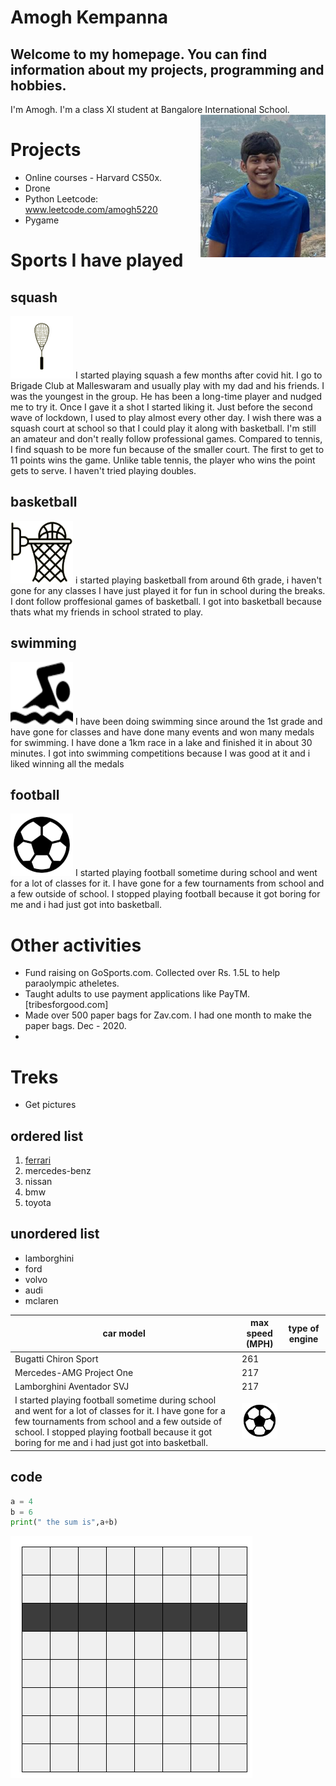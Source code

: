 
# Amogh Kempanna



## Welcome to my homepage. You can find information about my projects, programming and hobbies.



<p>
I'm Amogh. I'm a class XI student at Bangalore International School.
<img src="/images/amogh.png" align="right" width="200px"/>
</p>



# Projects

 - Online courses - Harvard CS50x.
 - Drone
 - Python Leetcode: www.leetcode.com/amogh5220
 - Pygame

# Sports I have played 
## squash
![](images/squash.png)
I started playing squash a few months after covid hit. I go to Brigade Club at Malleswaram and usually play with my dad and his
friends. I was the youngest in the group. He has been a long-time player and nudged me to try it. Once I gave it a shot I started liking it. Just before
the second wave of lockdown, I used to play almost every other day. I wish there was a squash court at school so that I could play it
along with basketball. I'm still an amateur and don't really follow professional games. Compared to tennis, I find squash to be more fun because of the smaller court. The first to get to 11 points wins the game. Unlike table tennis, the player who wins the point gets to serve. I haven't tried playing doubles.
## basketball 
![](images/basketball.png)
i started playing basketball from around 6th grade, i haven't gone for any classes I have just played it for fun in school during the breaks. I dont follow proffesional games of basketball. I got into basketball because thats what my friends in school strated to play.
## swimming 
![](images/swimming.png)
I have been doing swimming since around the 1st grade and have gone for classes and have done many events and won many medals for swimming. I have done a 1km race in a lake and finished it in about 30 minutes. I got into swimming competitions because I was good at it and i liked winning all the medals 
## football 
![](images/football.png)
I started playing football sometime during school and went for a lot of classes for it. I have gone for a few tournaments from school and a few outside of school. I stopped playing football because it got boring for me and i had just got into basketball. 


# Other activities
 - Fund raising on GoSports.com. Collected over Rs. 1.5L to help paraolympic atheletes. 
 - Taught adults to use payment applications like PayTM. [tribesforgood.com]
 - Made over 500 paper bags for Zav.com. I had one month to make the paper bags. Dec - 2020.
 - 
 
# Treks
 - Get pictures
 

## ordered list
1. [ferrari](https://amoghkemp.github.io/ferrari)
2. mercedes-benz 
3. nissan 
4. bmw
5. toyota 

## unordered list 
- lamborghini 
- ford
- volvo
- audi 
- mclaren

|car model|max speed (MPH)|type of engine|
|--|--|--|
|Bugatti Chiron Sport|261|
|Mercedes-AMG Project One|217|
|Lamborghini Aventador SVJ|217|
I started playing football sometime during school and went for a lot of classes for it. I have gone for a few tournaments from school and a few outside of school. I stopped playing football because it got boring for me and i had just got into basketball.| ![](images/football.png) |



## code
```python
a = 4
b = 6
print(" the sum is",a+b)
```

![](images/paint_row.png)







